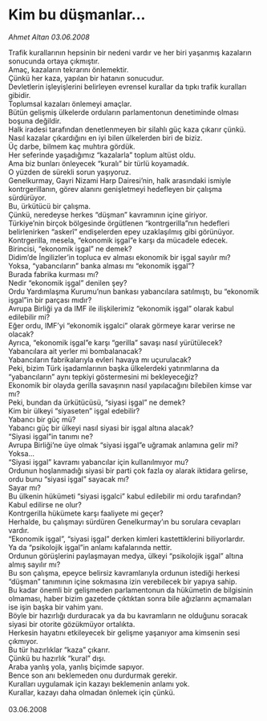 # Kim bu düşmanlar...

*Ahmet Altan 03.06.2008*

<div class="taraf_structure_2col_1zq">
<div class="margen_n">



 <p>Trafik kurallarının hepsinin bir nedeni vardır ve her biri yaşanmış kazaların sonucunda ortaya çıkmıştır.<br/>
Amaç, kazaların tekrarını önlemektir.<br/>
Çünkü her kaza, yapılan bir hatanın sonucudur.<br/>
Devletlerin işleyişlerini belirleyen evrensel kurallar da tıpkı trafik kuralları gibidir.<br/>
Toplumsal kazaları önlemeyi amaçlar.<br/>
Bütün gelişmiş ülkelerde orduların parlamentonun denetiminde olması boşuna değildir.<br/>
Halk iradesi tarafından denetlenmeyen bir silahlı güç kaza çıkarır çünkü.<br/>
Nasıl kazalar çıkardığını en iyi bilen ülkelerden biri de biziz.<br/>
Üç darbe, bilmem kaç muhtıra gördük.<br/>
Her seferinde yaşadığımız “kazalarla” toplum altüst oldu.<br/>
Ama biz bunları önleyecek “kuralı” bir türlü koyamadık.<br/>
O yüzden de sürekli sorun yaşıyoruz.<br/>
Genelkurmay, Gayri Nizami Harp Dairesi’nin, halk arasındaki ismiyle kontrgerillanın, görev alanını genişletmeyi hedefleyen bir çalışma sürdürüyor.<br/>
Bu, ürkütücü bir çalışma.<br/>
Çünkü, neredeyse herkes “düşman” kavramının içine giriyor.<br/>
Türkiye’nin birçok bölgesinde örgütlenen “kontrgerilla”nın hedefleri belirlenirken “askerî” endişelerden epey uzaklaşılmış gibi görünüyor.<br/>
Kontrgerilla, mesela, “ekonomik işgal”e karşı da mücadele edecek.<br/>
Birincisi, “ekonomik işgal” ne demek?<br/>
Didim’de İngilizler’in topluca ev alması ekonomik bir işgal sayılır mı?<br/>
Yoksa, “yabancıların” banka alması mı “ekonomik işgal”?<br/>
Burada fabrika kurması mı?<br/>
Nedir “ekonomik işgal” denilen şey?<br/>
Ordu Yardımlaşma Kurumu’nun bankası yabancılara satılmıştı, bu “ekonomik işgal”in bir parçası mıdır?<br/>
Avrupa Birliği ya da IMF ile ilişkilerimiz “ekonomik işgal” olarak kabul edilebilir mi?<br/>
Eğer ordu, IMF’yi “ekonomik işgalci” olarak görmeye karar verirse ne olacak?<br/>
Ayrıca, “ekonomik işgal”e karşı “gerilla” savaşı nasıl yürütülecek?<br/>
Yabancılara ait yerler mi bombalanacak?<br/>
Yabancıların fabrikalarıyla evleri havaya mı uçurulacak?<br/>
Peki, bizim Türk işadamlarının başka ülkelerdeki yatırımlarına da “yabancıların” aynı tepkiyi göstermesini mi bekleyeceğiz?<br/>
Ekonomik bir olayda gerilla savaşının nasıl yapılacağını bilebilen kimse var mı?<br/>
Peki, bundan da ürkütücüsü, “siyasi işgal” ne demek?<br/>
Kim bir ülkeyi “siyaseten” işgal edebilir?<br/>
Yabancı bir güç mü?<br/>
Yabancı güç bir ülkeyi nasıl siyasi bir işgal altına alacak?<br/>
“Siyasi işgal”in tanımı ne?<br/>
Avrupa Birliği’ne üye olmak “siyasi işgal”e uğramak anlamına gelir mi?<br/>
Yoksa...<br/>
“Siyasi işgal” kavramı yabancılar için kullanılmıyor mu?<br/>
Ordunun hoşlanmadığı siyasi bir parti çok fazla oy alarak iktidara gelirse, ordu bunu “siyasi işgal” sayacak mı?<br/>
Sayar mı?<br/>
Bu ülkenin hükümeti “siyasi işgalci” kabul edilebilir mi ordu tarafından?<br/>
Kabul edilirse ne olur?<br/>
Kontrgerilla hükümete karşı faaliyete mi geçer?<br/>
Herhalde, bu çalışmayı sürdüren Genelkurmay’ın bu sorulara cevapları vardır.<br/>
“Ekonomik işgal”, “siyasi işgal” derken kimleri kastettiklerini biliyorlardır.<br/>
Ya da “psikolojik işgal”in anlamı kafalarında nettir.<br/>
Ordunun görüşlerini paylaşmayan medya, ülkeyi “psikolojik işgal” altına almış sayılır mı?<br/>
Bu son çalışma, epeyce belirsiz kavramlarıyla ordunun istediği herkesi “düşman” tanımının içine sokmasına izin verebilecek bir yapıya sahip.<br/>
Bu kadar önemli bir gelişmeden parlamentonun da hükümetin de bilgisinin olmaması, haber bizim gazetede çıktıktan sonra bile ağızlarını açmamaları ise işin başka bir vahim yanı.<br/>
Böyle bir hazırlığı durduracak ya da bu kavramların ne olduğunu soracak siyasi bir otorite gözükmüyor ortalıkta.<br/>
Herkesin hayatını etkileyecek bir gelişme yaşanıyor ama kimsenin sesi çıkmıyor.<br/>
Bu tür hazırlıklar “kaza” çıkarır.<br/>
Çünkü bu hazırlık “kural” dışı.<br/>
Araba yanlış yola, yanlış biçimde sapıyor.<br/>
Bence son anı beklemeden onu durdurmak gerekir.<br/>
Kuralları uygulamak için kazayı beklemenin anlamı yok.<br/>
Kurallar, kazayı daha olmadan önlemek için çünkü. <br/>
<br/>
03.06.2008</p>
<br/>
<br/>
<br/>



<br/>


<div id="taraf_not">
</div>

</div>


</div>
